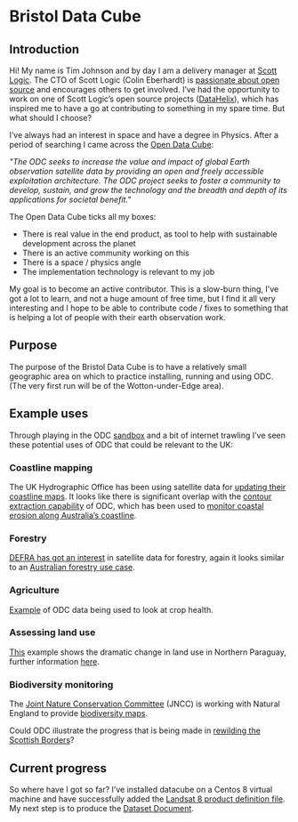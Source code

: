 # Bristol Data Cube
## Introduction
Hi! My name is Tim Johnson and by day I am a delivery manager at [Scott Logic](https://www.scottlogic.com/).  The CTO of Scott Logic (Colin Eberhardt) is [passionate about open source](https://www.finos.org/blog/colin-eberhardt-why-i-open-source) and encourages others to get involved.  I’ve had the opportunity to work on one of Scott Logic’s open source projects ([DataHelix](https://blog.scottlogic.com/2020/08/06/datahelix-intro.html)), which has inspired me to have a go at contributing to something in my spare time.  But what should I choose?

I’ve always had an interest in space and have a degree in Physics.  After a period of searching I came across the [Open Data Cube](https://www.opendatacube.org/):

*"The ODC seeks to increase the value and impact of global Earth observation satellite data by providing an open and freely accessible exploitation architecture. The ODC project seeks to foster a community to develop, sustain, and grow the technology and the breadth and depth of its applications for societal benefit."*

The Open Data Cube ticks all my boxes:
- There is real value in the end product, as tool to help with sustainable development across the planet
- There is an active community working on this
- There is a space / physics angle
- The implementation technology is relevant to my job

My goal is to become an active contributor.  This is a slow-burn thing, I've got a lot to learn, and not a huge amount of free time, but I find it all very interesting and I hope to be able to contribute code / fixes to something that is helping a lot of people with their earth observation work.

## Purpose
The purpose of the Bristol Data Cube is to have a relatively small geographic area on which to practice installing, running and using ODC.  (The very first run will be of the Wotton-under-Edge area).

## Example uses
Through playing in the ODC [sandbox](https://docs.dea.ga.gov.au/setup/sandbox.html) and a bit of internet trawling I’ve seen these potential uses of ODC that could be relevant to the UK:

### Coastline mapping
The UK Hydrographic Office has been using satellite data for [updating their coastline maps](https://ukhodigital.blog.gov.uk/2020/02/12/creating-coastlines-using-data-science/).  It looks like there is significant overlap with the [contour extraction capability](https://docs.dea.ga.gov.au/notebooks/Frequently_used_code/Contour_extraction.html) of ODC, which has been used to [monitor coastal erosion along Australia’s coastline](https://docs.dea.ga.gov.au/notebooks/Real_world_examples/Coastal_erosion.html).

### Forestry
[DEFRA has got an interest](https://defradigital.blog.gov.uk/2017/03/21/the-satellites-that-safeguard-our-forests/) in satellite data for forestry, again it looks similar to an [Australian forestry use case](https://docs.dea.ga.gov.au/notebooks/Real_world_examples/Change_detection.html).

### Agriculture
[Example](https://twitter.com/AgricultureData/status/1306166262796611584) of ODC data being used to look at crop health.

### Assessing land use
[This](https://twitter.com/USGSLandsat/status/1309173412510793737?s=09) example shows the dramatic change in land use in Northern Paraguay, further information [here](https://landsat.visibleearth.nasa.gov/view.php?id=92078).

### Biodiversity monitoring
The [Joint Nature Conservation Committee](https://jncc.gov.uk/about-jncc/) (JNCC) is working with Natural England to provide [biodiversity maps](https://jncc.gov.uk/monitoring/analyses-trends/).

Could ODC illustrate the progress that is being made in [rewilding the Scottish Borders](https://www.rewildingbritain.org.uk/rewilding/what-does-rewilding-look-like)?

## Current progress
So where have I got so far?  I’ve installed datacube on a Centos 8 virtual machine and have successfully added the [Landsat 8 product definition file](https://github.com/opendatacube/datacube-core/blob/develop/docs/config_samples/dataset_types/ls8_scenes.yaml).  My next step is to produce the [Dataset Document](https://datacube-core.readthedocs.io/en/latest/ops/indexing.html#dataset-documents).
